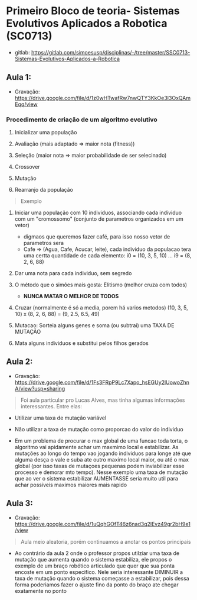 # Primeiro Bloco de teoria- Sistemas Evolutivos Aplicados a Robotica (SC0713)

* gitlab: https://gitlab.com/simoesusp/disciplinas/-/tree/master/SSC0713-Sistemas-Evolutivos-Aplicados-a-Robotica

## Aula 1:

* Gravação: https://drive.google.com/file/d/1z0wHTwafRw7nwQTY3KkOe3I3OxQAmEqq/view

### Procedimento de criação de um algoritmo evolutivo

1. Inicializar uma população

2. Avaliação (mais adaptado => maior nota (fitness))

3. Seleção (maior nota => maior probabilidade de ser selecinado)

4. Crossover

5. Mutação

6. Rearranjo da população

> Exemplo

1. Iniciar uma população com 10 individuos, associando cada individuo com um "cromossomo" (conjunto de parametros organizados em um vetor)
    * digmaos que queremos fazer café, para isso nosso vetor de parametros sera
    * Cafe => (Agua, Cafe, Acucar, leite), cada individuo da populacao tera uma certta quantidade de cada elemento:
i0 = (10, 3, 5, 10)
...
i9 = (8, 2, 6, 88)

2. Dar uma nota para cada individuo, sem segredo

3. O método que o simões mais gosta: Elitismo (melhor cruza com todos)
    * **NUNCA MATAR O MELHOR DE TODOS**

4. Cruzar (normalmente é só a media, porem há varios metodos)
(10, 3, 5, 10)
    x
(8, 2, 6, 88)
= (9, 2.5, 6.5, 49)

5. Mutacao: Sorteia alguns genes e soma (ou subtrai) uma TAXA DE MUTAÇÃO

6. Mata alguns individuos e substitui pelos filhos gerados

## Aula 2:

* Gravação: https://drive.google.com/file/d/1Fs3FRpP9Lc7Xapo_hsEGUy2lUowoZhnA/view?usp=sharing

> Foi aula particular pro Lucas Alves, mas tinha algumas informações interessantes. Entre elas: 

* Utilizar uma taxa de mutação variável

* Não utilizar a taxa de mutação como proporcao do valor do individuo

* Em um problema de procurar o max global de uma funcao toda torta, o algoritmo vai apidamente achar um maxmimo local e estabilizar. As mutações ao longo do tempo vao jogando individuos para longe até que alguma desça o vale e suba ate outro maximo local maior, ou até o max global (por isso taxas de mutaçoes pequenas podem inviabilizar esse processo e demorar mto tempo). Nesse exemplo uma taxa de mutação que ao ver o sistema estabilizar AUMENTASSE seria muito util para achar possiveis maximos maiores mais rapido 

## Aula 3:

* Gravação: https://drive.google.com/file/d/1uQqhGOfT46z6nad3q2lEvz49gr2bH9e1/view

> Aula meio aleatoria, porém continuamos a anotar os pontos principais

* Ao contrário da aula 2 onde o professor propos utilziar uma taxa de mutação que aumenta quando o sistema estabiliza, ele propos o exemplo de um braço robótico articulado que quer que sua ponta encoste em um ponto especifico. Nele seria interessante DIMINUIR a taxa de mutação quando o sistema começasse a estabilizar, pois dessa forma poderiamos fazer o ajuste fino da ponto do braço ate chegar exatamente no ponto 